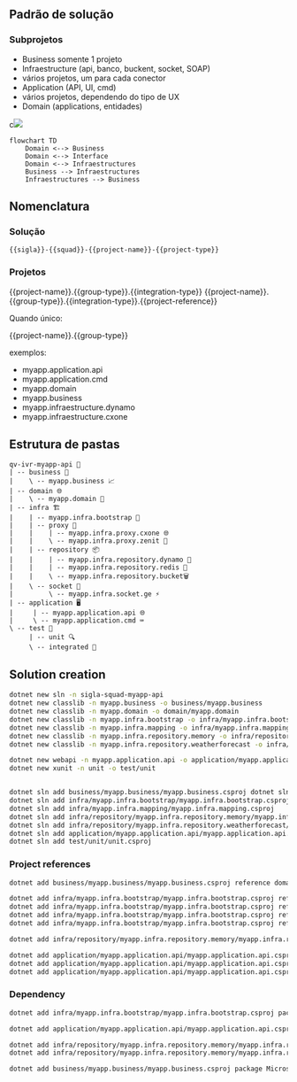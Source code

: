 ## Padrão de solução

### Subprojetos

- Business
somente 1 projeto
- Infraestructure (api, banco, buckent, socket, SOAP)
- vários projetos, um para cada conector
- Application (API, UI, cmd)
- vários projetos, dependendo do tipo de UX
- Domain (applications, entidades)


c[![](https://mermaid.ink/img/pako:eNp1kM1qwzAQhF9F7EmF5AVcKNhxC4Xm0h6rHDbW2hatVkI_hxDy7pFRDCklt_1GM4N2zzA4TdDAFNDP4uNTsRAxHyv2zqLhRRKil5Wenhcm1or_eLscDVOM1d3JlR_533kMGFPIQ8qBamonO-dSEdHXmBCvco_eG55W4U3uybpwWvhRc6Iw4nArbWXrzZpuv9Gbg9huX8Tun9Ld9cEGLIWysC7HOS8PCtJMlhQ0ZdQYfhQovhQf5uS-TjxAU7ahDQSXpxmaEX9joew1JuoNls_Zm3q5Aqf_ecQ?type=png)](https://mermaid.live/edit#pako:eNp1kM1qwzAQhF9F7EmF5AVcKNhxC4Xm0h6rHDbW2hatVkI_hxDy7pFRDCklt_1GM4N2zzA4TdDAFNDP4uNTsRAxHyv2zqLhRRKil5Wenhcm1or_eLscDVOM1d3JlR_533kMGFPIQ8qBamonO-dSEdHXmBCvco_eG55W4U3uybpwWvhRc6Iw4nArbWXrzZpuv9Gbg9huX8Tun9Ld9cEGLIWysC7HOS8PCtJMlhQ0ZdQYfhQovhQf5uS-TjxAU7ahDQSXpxmaEX9joew1JuoNls_Zm3q5Aqf_ecQ)
``` mermaid
flowchart TD
    Domain <--> Business
    Domain <--> Interface
    Domain <--> Infraestructures
    Business --> Infraestructures
    Infraestructures --> Business
```

## Nomenclatura

### Solução
`{{sigla}}-{{squad}}-{{project-name}}-{{project-type}}`

### Projetos

{{project-name}}.{{group-type}}.{{integration-type}}
{{project-name}}.{{group-type}}.{{integration-type}}.{{project-reference}}


Quando único:

{{project-name}}.{{group-type}}


exemplos:
- myapp.application.api
- myapp.application.cmd
- myapp.domain
- myapp.business
- myapp.infraestructure.dynamo
- myapp.infraestructure.cxone

## Estrutura de pastas
```
qv-ivr-myapp-api 🌳
| -- business 💼
|    \ -- myapp.business 📈
| -- domain 🌐
|    \ -- myapp.domain 📂
| -- infra 🏗️
|    | -- myapp.infra.bootstrap 🚀
|    | -- proxy 🌉
|    |    | -- myapp.infra.proxy.cxone 🌐
|    |    \ -- myapp.infra.proxy.zenit 🌟
|    | -- repository 📦
|    |    | -- myapp.infra.repository.dynamo 🧬
|    |    | -- myapp.infra.repository.redis 🧠
|    |    \ -- myapp.infra.repository.bucket🗑️
|    \ -- socket 🔌
|         \ -- myapp.infra.socket.ge ⚡
| -- application 🖥️
|     | -- myapp.application.api 🌐
|     \ -- myapp.application.cmd ⌨️
\ -- test 🧪
     | -- unit 🔍
     \ -- integrated 🔗
```


## Solution creation
``` bash
dotnet new sln -n sigla-squad-myapp-api
dotnet new classlib -n myapp.business -o business/myapp.business
dotnet new classlib -n myapp.domain -o domain/myapp.domain
dotnet new classlib -n myapp.infra.bootstrap -o infra/myapp.infra.bootstrap
dotnet new classlib -n myapp.infra.mapping -o infra/myapp.infra.mapping
dotnet new classlib -n myapp.infra.repository.memory -o infra/repository/myapp.infra.repository.memory
dotnet new classlib -n myapp.infra.repository.weatherforecast -o infra/repository/myapp.infra.repository.weatherforecast

dotnet new webapi -n myapp.application.api -o application/myapp.application.api
dotnet new xunit -n unit -o test/unit


dotnet sln add business/myapp.business/myapp.business.csproj dotnet sln add domain/myapp.domain/myapp.domain.csproj
dotnet sln add infra/myapp.infra.bootstrap/myapp.infra.bootstrap.csproj 
dotnet sln add infra/myapp.infra.mapping/myapp.infra.mapping.csproj 
dotnet sln add infra/repository/myapp.infra.repository.memory/myapp.infra.repository.memory.csproj 
dotnet sln add infra/repository/myapp.infra.repository.weatherforecast/myapp.infra.repository.weatherforecast.csproj 
dotnet sln add application/myapp.application.api/myapp.application.api.csproj 
dotnet sln add test/unit/unit.csproj 
```

### Project references

``` bash
dotnet add business/myapp.business/myapp.business.csproj reference domain/myapp.domain/myapp.domain.csproj

dotnet add infra/myapp.infra.bootstrap/myapp.infra.bootstrap.csproj reference domain/myapp.domain/myapp.domain.csproj
dotnet add infra/myapp.infra.bootstrap/myapp.infra.bootstrap.csproj reference business/myapp.business/myapp.business.csproj
dotnet add infra/myapp.infra.bootstrap/myapp.infra.bootstrap.csproj reference infra/repository/myapp.infra.repository.memory/myapp.infra.repository.memory.csproj
dotnet add infra/myapp.infra.bootstrap/myapp.infra.bootstrap.csproj reference infra/repository/myapp.infra.repository.weatherforecast/myapp.infra.repository.weatherforecast.csproj 

dotnet add infra/repository/myapp.infra.repository.memory/myapp.infra.repository.memory.csproj reference domain/myapp.domain/myapp.domain.csproj

dotnet add application/myapp.application.api/myapp.application.api.csproj reference business/myapp.business/myapp.business.csproj
dotnet add application/myapp.application.api/myapp.application.api.csproj reference infra/myapp.infra.bootstrap/myapp.infra.bootstrap.csproj
dotnet add application/myapp.application.api/myapp.application.api.csproj reference infra/myapp.infra.mapping/myapp.infra.mapping.csproj
```


### Dependency
``` bash
dotnet add infra/myapp.infra.bootstrap/myapp.infra.bootstrap.csproj package Microsoft.Extensions.DependencyInjection

dotnet add application/myapp.application.api/myapp.application.api.csproj package AutoMapper --version 13.0.1

dotnet add infra/repository/myapp.infra.repository.memory/myapp.infra.repository.memory.csproj package AutoMapper --version 13.0.1
dotnet add infra/repository/myapp.infra.repository.memory/myapp.infra.repository.memory.csproj package Microsoft.EntityFrameworkCore.InMemory

dotnet add business/myapp.business/myapp.business.csproj package Microsoft.Extensions.Logging.Abstractions --version 8.0.1
```